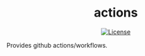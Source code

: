 <h1 align="center">actions</h1>
<p align="center">
  <a href="https://github.com/andreashuber69/actions/blob/develop/LICENSE">
    <img src="https://img.shields.io/github/license/andreashuber69/actions.svg" alt="License">
  </a>
</p>

Provides github actions/workflows.
